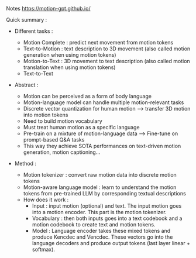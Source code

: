 Notes https://motion-gpt.github.io/

Quick summary :

- Different tasks :
  - Motion Complete : predict next movement from motion tokens
  - Text-to-Motion : text description to 3D movement (also called motion generation when using motion tokens)
  - Motion-to-Text : 3D movement to text description (also called motion translation when using motion tokens)
  - Text-to-Text

- Abstract :
  - Motion can be perceived as a form of body language
  - Motion-language model can handle multiple motion-relevant tasks
  - Discrete vector quantization for human motion --> transfer 3D motion into motion tokens
  - Need to build motion vocabulary
  - Must treat human motion as a specific language
  - Pre-train on a mixture of motion-language data --> Fine-tune on prompt-based Q&A tasks
  - This way they achieve SOTA performances on text-driven motion generation, motion captioning...

- Method :
  - Motion tokenizer : convert raw motion data into discrete motion tokens
  - Motion-aware language model : learn to understand the motion tokens from pre-trained LLM by corresponding textual descriptions
  - How does it work :
    - Input : input motion (optional) and text. The input motion goes into a motion encoder. This part is the motion tokenizer.
    - Vocabulary : then both inputs goes into a text codebook and a motion codebook to create text and motion tokens.
    - Model : Language encoder takes these mixed tokens and produce Kencdec and Vencdec. These vectors go into the language decoders and produce output tokens (last layer linear + softmax).
